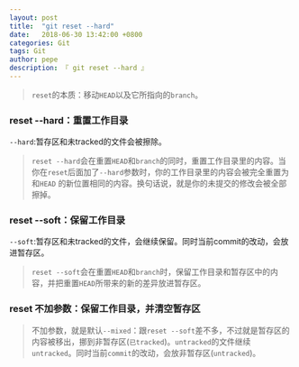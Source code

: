 ```yaml
---
layout: post
title:  "git reset --hard"
date:   2018-06-30 13:42:00 +0800
categories: Git
tags: Git
author: pepe
description: 『 git reset --hard 』
---
```


> `reset`的本质：移动`HEAD`以及它所指向的`branch`。

### **reset --hard：重置工作目录**
`--hard`:暂存区和未tracked的文件会被擦除。

> `reset --hard`会在重置`HEAD`和`branch`的同时，重置工作目录里的内容。当你在`reset`后面加了`--hard`参数时，你的工作目录里的内容会被完全重置为和`HEAD` 的新位置相同的内容。换句话说，就是你的未提交的修改会被全部擦掉。

### **reset --soft：保留工作目录**
`--soft`:暂存区和未tracked的文件，会继续保留。同时当前commit的改动，会放进暂存区。

> `reset --soft`会在重置`HEAD`和`branch`时，保留工作目录和暂存区中的内容，并把重置`HEAD`所带来的新的差异放进暂存区。

### **reset 不加参数：保留工作目录，并清空暂存区**
> 不加参数，就是默认`--mixed`：跟`reset --soft`差不多，不过就是暂存区的内容被移出，挪到非暂存区(`已tracked`)。`untracked`的文件继续`untracked`。同时当前`commit`的改动，会放非暂存区(`untracked`)。



